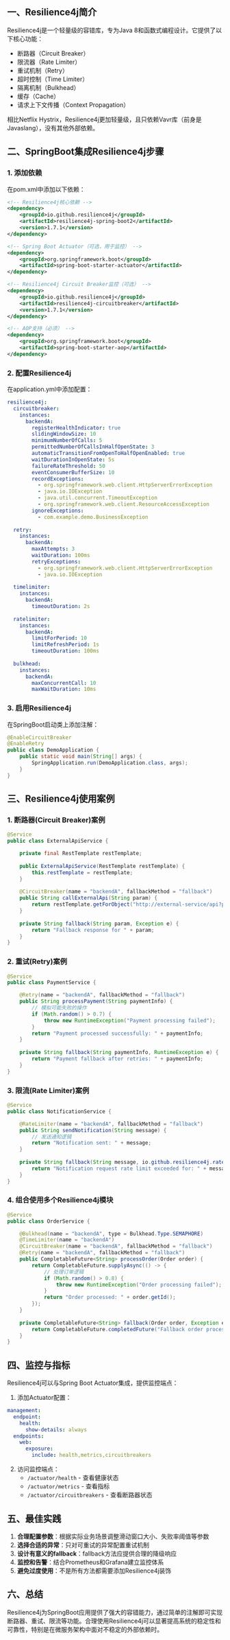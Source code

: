 

## 一、Resilience4j简介

Resilience4j是一个轻量级的容错库，专为Java 8和函数式编程设计。它提供了以下核心功能：

- 断路器（Circuit Breaker）
- 限流器（Rate Limiter）
- 重试机制（Retry）
- 超时控制（Time Limiter）
- 隔离机制（Bulkhead）
- 缓存（Cache）
- 请求上下文传播（Context Propagation）

相比Netflix Hystrix，Resilience4j更加轻量级，且只依赖Vavr库（前身是Javaslang），没有其他外部依赖。

## 二、SpringBoot集成Resilience4j步骤

### 1. 添加依赖

在pom.xml中添加以下依赖：

```xml
<!-- Resilience4j核心依赖 -->
<dependency>
    <groupId>io.github.resilience4j</groupId>
    <artifactId>resilience4j-spring-boot2</artifactId>
    <version>1.7.1</version>
</dependency>

<!-- Spring Boot Actuator（可选，用于监控） -->
<dependency>
    <groupId>org.springframework.boot</groupId>
    <artifactId>spring-boot-starter-actuator</artifactId>
</dependency>

<!-- Resilience4j Circuit Breaker监控（可选） -->
<dependency>
    <groupId>io.github.resilience4j</groupId>
    <artifactId>resilience4j-circuitbreaker</artifactId>
    <version>1.7.1</version>
</dependency>

<!-- AOP支持（必须） -->
<dependency>
    <groupId>org.springframework.boot</groupId>
    <artifactId>spring-boot-starter-aop</artifactId>
</dependency>
```

### 2. 配置Resilience4j

在application.yml中添加配置：

```yaml
resilience4j:
  circuitbreaker:
    instances:
      backendA:
        registerHealthIndicator: true
        slidingWindowSize: 10
        minimumNumberOfCalls: 5
        permittedNumberOfCallsInHalfOpenState: 3
        automaticTransitionFromOpenToHalfOpenEnabled: true
        waitDurationInOpenState: 5s
        failureRateThreshold: 50
        eventConsumerBufferSize: 10
        recordExceptions:
          - org.springframework.web.client.HttpServerErrorException
          - java.io.IOException
          - java.util.concurrent.TimeoutException
          - org.springframework.web.client.ResourceAccessException
        ignoreExceptions:
          - com.example.demo.BusinessException
          
  retry:
    instances:
      backendA:
        maxAttempts: 3
        waitDuration: 100ms
        retryExceptions:
          - org.springframework.web.client.HttpServerErrorException
          - java.io.IOException
          
  timelimiter:
    instances:
      backendA:
        timeoutDuration: 2s
        
  ratelimiter:
    instances:
      backendA:
        limitForPeriod: 10
        limitRefreshPeriod: 1s
        timeoutDuration: 100ms
        
  bulkhead:
    instances:
      backendA:
        maxConcurrentCall: 10
        maxWaitDuration: 10ms
```

### 3. 启用Resilience4j

在SpringBoot启动类上添加注解：

```java
@EnableCircuitBreaker
@EnableRetry
public class DemoApplication {
    public static void main(String[] args) {
        SpringApplication.run(DemoApplication.class, args);
    }
}
```

## 三、Resilience4j使用案例

### 1. 断路器(Circuit Breaker)案例

```java
@Service
public class ExternalApiService {

    private final RestTemplate restTemplate;
    
    public ExternalApiService(RestTemplate restTemplate) {
        this.restTemplate = restTemplate;
    }
    
    @CircuitBreaker(name = "backendA", fallbackMethod = "fallback")
    public String callExternalApi(String param) {
        return restTemplate.getForObject("http://external-service/api?param=" + param, String.class);
    }
    
    private String fallback(String param, Exception e) {
        return "Fallback response for " + param;
    }
}
```

### 2. 重试(Retry)案例

```java
@Service
public class PaymentService {

    @Retry(name = "backendA", fallbackMethod = "fallback")
    public String processPayment(String paymentInfo) {
        // 模拟可能失败的操作
        if (Math.random() > 0.7) {
            throw new RuntimeException("Payment processing failed");
        }
        return "Payment processed successfully: " + paymentInfo;
    }
    
    private String fallback(String paymentInfo, RuntimeException e) {
        return "Payment fallback after retries: " + paymentInfo;
    }
}
```

### 3. 限流(Rate Limiter)案例

```java
@Service
public class NotificationService {

    @RateLimiter(name = "backendA", fallbackMethod = "fallback")
    public String sendNotification(String message) {
        // 发送通知逻辑
        return "Notification sent: " + message;
    }
    
    private String fallback(String message, io.github.resilience4j.ratelimiter.RequestNotPermitted e) {
        return "Notification request rate limit exceeded for: " + message;
    }
}
```

### 4. 组合使用多个Resilience4j模块

```java
@Service
public class OrderService {

    @Bulkhead(name = "backendA", type = Bulkhead.Type.SEMAPHORE)
    @TimeLimiter(name = "backendA")
    @CircuitBreaker(name = "backendA", fallbackMethod = "fallback")
    @Retry(name = "backendA", fallbackMethod = "fallback")
    public CompletableFuture<String> processOrder(Order order) {
        return CompletableFuture.supplyAsync(() -> {
            // 处理订单逻辑
            if (Math.random() > 0.8) {
                throw new RuntimeException("Order processing failed");
            }
            return "Order processed: " + order.getId();
        });
    }
    
    private CompletableFuture<String> fallback(Order order, Exception e) {
        return CompletableFuture.completedFuture("Fallback order processing for: " + order.getId());
    }
}
```

## 四、监控与指标

Resilience4j可以与Spring Boot Actuator集成，提供监控端点：

1. 添加Actuator配置：

```yaml
management:
  endpoint:
    health:
      show-details: always
  endpoints:
    web:
      exposure:
        include: health,metrics,circuitbreakers
```

2. 访问监控端点：
   - `/actuator/health` - 查看健康状态
   - `/actuator/metrics` - 查看指标
   - `/actuator/circuitbreakers` - 查看断路器状态

## 五、最佳实践

1. **合理配置参数**：根据实际业务场景调整滑动窗口大小、失败率阈值等参数
2. **选择合适的异常**：只对可重试的异常配置重试机制
3. **设计有意义的fallback**：fallback方法应提供合理的降级响应
4. **监控和告警**：结合Prometheus和Grafana建立监控体系
5. **避免过度使用**：不是所有方法都需要添加Resilience4j装饰

## 六、总结

Resilience4j为SpringBoot应用提供了强大的容错能力，通过简单的注解即可实现断路器、重试、限流等功能。合理使用Resilience4j可以显著提高系统的稳定性和可靠性，特别是在微服务架构中面对不稳定的外部依赖时。